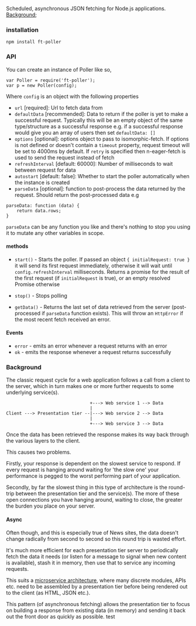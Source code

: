 
Scheduled, asynchronous JSON fetching for Node.js applications. [Background](#background);

### installation

```
npm install ft-poller
```

### API
You can create an instance of Poller like so,

```
var Poller = require('ft-poller');
var p = new Poller(config);
```

Where `config` is an object with the following properties

* `url` [required]: Url to fetch data from
* `defaultData` [recommended]: Data to return if the poller is yet to make a successful request. Typically this will be an empty object of the same type/structure as a successful response e.g. if a successful response would give you an array of users then set `defaultData: []`
* `options` [optional]: options object to pass to isomorphic-fetch. If options is not defined or doesn't contain a `timeout` property, request timeout will be set to 4000ms by default. If `retry` is specified then n-eager-fetch is used to send the request instead of fetch
* `refreshInterval` [default: 60000]: Number of milliseconds to wait between request for data
* `autostart` [default: false]: Whether to start the poller automatically when the instance is created
* `parseData` [optional]: function to post-process the data returned by the request. Should return the post-processed data e.g
```
parseData: function (data) {
    return data.rows;
}
```

`parseData` can be any function you like and there's nothing to stop you using it to mutate any other variables in scope.


#### methods

* `start()` - Starts the poller. If passed an object `{ initialRequest: true }` it will send its first request immediately, otherwise it will wait until `config.refreshInterval` milliseconds. Returns a promise for the result of the first request (if `initialRequest` is true), or an empty resolved Promise otherwise

* `stop()` - Stops polling

* `getData()` - Returns the last set of data retrieved from the server (post-processed if `parseData` function exists). This will throw an `HttpError` if the most recent fetch received an error.

#### Events

* `error` - emits an error whenever a request returns with an error
* `ok` - emits the response whenever a request returns successfully


### Background

The classic request cycle for a web application follows a call from a client
to the server, which in turn makes one or more further requests to some
underlying service(s).

                                    +---> Web service 1 --> Data
                                    |
    Client ---> Presentation tier --|---> Web service 2 --> Data
                                    |
                                    +---> Web service 3 --> Data

Once the data has been retrieved the response makes its way back through the
various layers to the client.

This causes two problems.

Firstly, your response is dependent on the slowest service to respond. If every
request is hanging around waiting for 'the slow one' your performance is pegged
to the worst performing part of your application.

Secondly, by far the slowest thing in this type of architecture is the
round-trip between the presentation tier and the service(s). The more of these
open connections you have hanging around, waiting to close, the greater the
burden you place on your server.

#### Async

Often though, and this is especially true of News sites, the data doesn't
change radically from second to second so this round trip is wasted effort.

It's much more efficient for each presentation tier server to periodically
fetch the data it needs (or listen for a message to signal when new content is
available), stash it in memory, then use that to service any incoming requests.

This suits a [microservice
architecture](http://martinfowler.com/articles/microservices.html), where many
discrete modules, APIs etc. need to be assembled by a presentation tier before
being rendered out to the client (as HTML, JSON etc.).

This pattern (of asynchronous fetching) allows the presentation tier to focus on
building a response from existing data (in memory) and sending it back out the
front door as quickly as possible.
test
